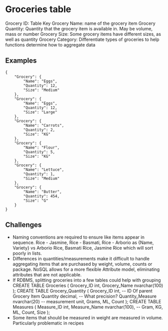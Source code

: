 # Groceries table
Grocery ID: Table Key
Grocery Name: name of the grocery item
Grocery Quantity: Quantity that the grocery item is available in. May be volume, mass or number
Grocery Size: Some grocery items have different sizes, as well as quantity
Grocery Category: Differentiate types of groceries to help functions determine how to aggregate data

## Examples

    {
        "Grocery": {
            "Name": "Eggs",
            "Quantity": 12,
            "Size": "Medium"
        },
        "Grocery": {
            "Name": "Eggs",
            "Quantity": 12,
            "Size": "Large"
        },
        "Grocery": {
            "Name": "Carrots",
            "Quantity": 2,
            "Size": "KG"
        },
        "Grocery": {
            "Name": "Flour",
            "Quantity": 5,
            "Size": "KG"
        },
        "Grocery": {
            "Name": "Lettuce",
            "Quantity": 1,
            "Size": "Medium"
        },
        "Grocery": {
            "Name": "Butter",
            "Quantity": 454,
            "Size": "G"
        }
    }

## Challenges
* Naming conventions are required to ensure like items appear in sequence. Rice - Jasmine, Rice - Basmati, Rice - Arborio as {Name, Variety} vs Arborio Rice, Basmati Rice, Jasmine Rice which will sort poorly in lists.
* Differences in quantities/measurements make it difficult to handle aggregating items that are purchased by weight, volume, counts or package. NoSQL allows for a more flexible Attribute model, eliminating attributes that are not applicable.
* If RDBMS, splitting groceries into a few tables could help with grouping
    CREATE TABLE Groceries
    (
        Grocery_ID int,
        Grocery_Name nvarchar(100)
    );
    CREATE TABLE Grocery_Quantity
    (
        Grocery_ID int, -- ID Of parent Grocery Item
        Quantity decimal, -- What precision?
        Quantity_Measure nvarchar(20) -- measurement unit, Grams, ML, Count
    );
    CREATE TABLE Measures
    (
        Measure_ID int,
        Measure_Name nvarchar(100), -- Gram, KG, ML, Count, Size
    );
* Some items that should be measured in weight are measured in volume. Particularly problematic in recipes
